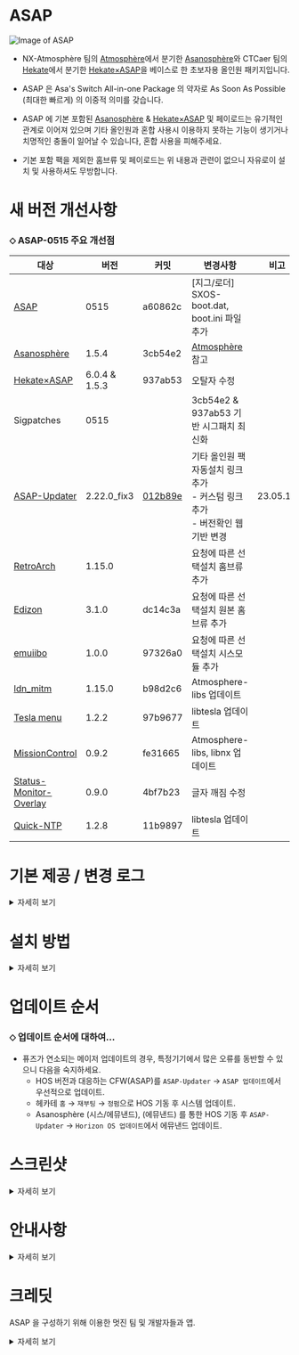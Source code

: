 ASAP
=====
![Image of ASAP](https://user-images.githubusercontent.com/89662125/222437596-ec56021f-bbf4-4326-916b-8abaa23049cd.png)


- NX-Atmosphère 팀의 [Atmosphère](https://github.com/Atmosphere-NX/Atmosphere)에서 분기한 [Asanosphère](https://github.com/Asadayot/Asanosphere)와 CTCaer 팀의 [Hekate](https://github.com/CTCaer/hekate)에서 분기한 [Hekate×ASAP](https://github.com/Asadayot/hekate)을 베이스로 한 초보자용 올인원 패키지입니다.

- ASAP 은 Asa's Switch All-in-one Package 의 약자로 As Soon As Possible (최대한 빠르게) 의 이중적 의미를 갖습니다.
- ASAP 에 기본 포함된 [Asanosphère](https://github.com/Asadayot/Asanosphere) & [Hekate×ASAP](https://github.com/Asadayot/hekate) 및 페이로드는 유기적인 관계로 이어져 있으며 기타 올인원과 혼합 사용시 이용하지 못하는 기능이 생기거나 치명적인 충돌이 일어날 수 있습니다, 혼합 사용을 피해주세요.
- 기본 포함 팩을 제외한 홈브류 및 페이로드는 위 내용과 관련이 없으니 자유로이 설치 및 사용하셔도 무방합니다.





새 버전 개선사항
=====
### ⬦ ASAP-0515 주요 개선점


| 대상  | 버전         | 커밋             | 변경사항                                      | 비고 | 
| ----- | ---------- | -------------- | ----------------------------------------- | ------ | 
| [ASAP](https://github.com/Asadayot/ASAP) | 0515 | a60862c | [지그/로더] SXOS-boot.dat, boot.ini 파일 추가 |  | 
| [Asanosphère](https://github.com/Asadayot/Asanosphere) | 1.5.4 | 3cb54e2 | [Atmosphère](https://github.com/Atmosphere-NX/Atmosphere/releases) 참고 |  | 
| [Hekate×ASAP](https://github.com/Asadayot/hekate) | 6.0.4 & 1.5.3 | 937ab53 | 오탈자 수정 |  | 
| Sigpatches | 0515 |  | 3cb54e2 & 937ab53 기반 시그패치 최신화 |  | 
| [ASAP-Updater](https://github.com/Asadayot/ASAP/releases) | 2.22.0_fix3 | [012b89e](https://github.com/HamletDuFromage/aio-switch-updater) | 기타 올인원 팩 자동설치 링크 추가<br>- 커스텀 링크 추가<br>- 버전확인 웹 기반 변경 | 23.05.18 |
| [RetroArch](https://www.retroarch.com/) | 1.15.0 |  | 요청에 따른 선택설치 홈브류 추가 |  | 
| [Edizon](https://github.com/WerWolv/EdiZon) | 3.1.0 | dc14c3a | 요청에 따른 선택설치 원본 홈브류 추가 |  | 
| [emuiibo](https://github.com/Asadayot/emuiibo) | 1.0.0 | 97326a0 | 요청에 따른 선택설치 시스모듈 추가 |  | 
| [ldn_mitm](https://github.com/Asadayot/ldn_mitm) | 1.15.0 | b98d2c6 | Atmosphere-libs 업데이트 |  | 
| [Tesla menu](https://github.com/Asadayot/Tesla-Menu) | 1.2.2 | 97b9677 | libtesla 업데이트 |  | 
| [MissionControl](https://github.com/Asadayot/MissionControl) | 0.9.2 | fe31665 | Atmosphere-libs, libnx 업데이트 |  | 
| [Status-Monitor-Overlay](https://github.com/Asadayot/Status-Monitor-Overlay) | 0.9.0 | 4bf7b23 | 글자 깨짐 수정 |  | 
| [Quick-NTP](https://github.com/Asadayot/QuickNTP) | 1.2.8 | 11b9897 | libtesla 업데이트 |  | 

기본 제공 / 변경 로그
=====
<details><summary>자세히 보기</summary>

### ⬦ CFW & 부트로더

| 대상 | 버전 | 설명 or 변경사항 |
| ----- | ----- |  ----------------------------------------- | 
| [Asanosphère](https://github.com/Asadayot/Asanosphere) | HOS｜ASAP1.5.4-0515｜S/E | - 커스텀 펌웨어<br>- exosphere 경로 변경 : `sd:/atmosphere/config`<br>- config 폴더의 .ini 파일 한글 부연 설명 추가(주석)<br>- 시리얼 변조 코드 변경 : `XAW` → `XAJ`(유럽/일본) |
| [Hekate×ASAP](https://github.com/Asadayot/hekate) | 6.0.4 & 1.5.3 × 0515 | - ASAP 전용 올인원 부트로더<br>- 한글화<br>- 스크린샷 덤프 경로 변경: `sd:/backup/screenshots`<br>- 기타 덤프 경로 변경 : `sd:/backup` |
| Boot.dat<br>Boot.ini | 1.1 | - SXOS / 모드칩 SX펌웨어 전용 필수 로더 및 설정 |

### ⬦ 홈브류 메뉴/로더

| 대상 | 버전 | 설명 or 변경사항 |
| ----- | ----- |  ----------------------------------------- | 
| [nx-hbmenu](https://github.com/Asadayot/nx-hbmenu) | 3.5.1 | - 홈브류 메뉴<br>- 한글화<br>- 고정 경로 변경: `sd:/atmosphere/hb` |
| [nx-hbloader](https://github.com/Asadayot/nx-hbloader) | 2.4.3 | - 홈브류 로더<br>- 한글화<br>- 고정 경로 변경: `sd:/atmosphere/hb` |

### ⬦ 페이로드
  
| 대상 | 버전 | 설명 or 변경사항 |
| ----- | ----- |  ----------------------------------------- |
| [fusee.bin](https://github.com/Asadayot/Asanosphere) | 1.5.4 | - [Asanosphère](https://github.com/Asadayot/Asanosphere) 페이로드 |
| [TegraExplorer](https://github.com/Asadayot/TegraExplorer) | 4.0.1 | - 파일, 페이로드 관리 및 덤프<br>- TegraExplorer 폴더 삭제, Exit/Scripts 수정<br>- 스크린샷 덤프 경로 변경: `sd:/backup/screenshots`<br>- HOS 덤프 경로 변경: `sd:/Firmware`<br>- 기타 덤프 경로 변경: `sd:/backup` |
| [Lockpick_RCM](https://github.com/Asadayot/Lockpick_RCM) | 1.9.10 | - Key 파일 추출 페이로드<br>- ASAP 설치 및 업데이트시 최초 1회 prod.key 및 title.key 교체/생성<br>- 스크린샷 덤프 경로 변경: `sd:/backup/screenshots`<br>- keys 덤프 경로 변경: `sd:/backup/keys` |
| [ASAP-Cleaner](https://github.com/Asadayot/CommonProblemResolver) | 1.0.1 | - ASAP 파일 클리너 페이로드<br>- OLED 기기 화면 지원 |
| [Hwfly-Toolbox](https://github.com/Asadayot/hwfly-toolbox) | 1.1.1 | - Hwfly 모드칩 전용 툴박스 페이로드<br>- 버전 표기 오류 수정 |
| [PiCoFly-Toolbox](https://github.com/Ansem-SoD/Picofly) | 0.1 | - PiCoFly 언락 전용 툴박스 페이로드<br>- unlock.bin과 함께 제공<br>- Install Supporter에 언락 툴박스 기본 페이로드로 설치 |
| [PiCoFly-Toolbox](https://github.com/Ansem-SoD/Picofly) | 0.2 | - PiCoFly 2.6 이상 버전 전용 툴박스 페이로드 |

### ⬦ 시그패치
  
| 대상 | 버전 | 설명 or 변경사항 |
| ----- | ----- |  ----------------------------------------- |  
| Signature Patches | 0515 | - ASAP 전용 [3cb54e2](https://github.com/Asadayot/Asanosphere) & [937ab53](https://github.com/Asadayot/hekate) 기반 시그패치 |  

### ⬦ Warmboot Mariko 캐시

| 대상 | 버전 | 설명 or 변경사항 |
| ----- | ----- |  ----------------------------------------- |  
| wb_0c.bin<br>wb_0d.bin<br>wb_0e.bin<br>wb_0f.bin<br>wb_10.bin<br>wb_11.bin<br>wb_12.bin | 9.1.0 ~ 9.2.0 지원<br>10.0.0 ~ 10.2.0 지원<br>11.0.0 ~ 12.0.1 지원<br>12.0.2 ~ 13.1.0 지원<br>13.2.1 ~ 14.1.2 지원<br>15.0.0 ~ 15.0.1 지원<br>16.0.0 ~ 16.0.3 지원 | - HOS 16.0.3 까지 정펌 및 HOS(Warmboot Error Fix)의 필수 기동 필요없음 |

### ⬦ 홈브류 (기본 설치)
  
| 대상 | 버전 | 설명 or 변경사항 |
| ----- | ----- |  ----------------------------------------- | 
| [ASAP-Updater](https://github.com/Asadayot/ASAP/releases) | 2.22.0_fix3 | - ASAP, HOS, Homebrew, Sysmodule, etc. 업데이터<br>- 바로가기 NSP 설치 파일 제공 |
| [Daybreak](https://github.com/Asadayot/Asanosphere) | 1.0.0 | - [Asanosphère](https://github.com/Asadayot/Asanosphere) HOS 업데이터 홈브류  | 
| [Reboot2payload](https://github.com/Asadayot/Asanosphere) | 1.0.0 | - [Asanosphère](https://github.com/Asadayot/Asanosphere) 구형 전용 페이로드 재부팅 홈브류 | 
| [Haze](https://github.com/Asadayot/Asanosphere) | 1.0.0 | - [Asanosphère](https://github.com/Asadayot/Asanosphere) PTP/MTP USB 전송 홈브류 | 
| [DB Installer](https://github.com/rashevskyv/dbi) | 563 | - 파일 전송, 설치 및 추가기능 홈브류<br>- 바로가기 NSP 설치 파일 제공 | 
| [Hekate-Toolbox](https://github.com/Asadayot/Hekate-Toolbox) | 4.0.3 | - 타이틀 오버라이드, 페이로드 재부팅 설정 홈브류<br>- 모드칩 기기 전용 페이로드 재부팅 홈브류<br>- 한글화 | 
| [Tinfoil](https://github.com/Asadayot/NX-Activity-Log) | 16.0 [v2] | - 파일 전송, 설치 및 추가기능 홈브류<br>- 바로가기 NSP 설치 파일 제공 | 

### ⬦ 테슬라 & 홈브류 & 시스모듈 (선택 설치-재부팅 필요)
  
| 대상 | 버전 | 설명 or 변경사항 |
| ----- | ----- |  ----------------------------------------- | 
| [Tesla menu](https://github.com/Asadayot/Tesla-Menu) | 1.2.2 | - 테슬라 오버레이 메뉴<br>- 한글화 |  
| [ovl-sysmodules](https://github.com/Asadayot/ovl-sysmodules) | 1.3.1 | - 테슬라 시스모듈 오버레이<br>- 한글화 |
| [DB Installer](https://github.com/rashevskyv/dbi) | 563 | - 파일 전송, 설치 및 추가기능 홈브류<br>- 바로가기 NSP 설치 파일 제공 |
| [HB-appstore](https://github.com/fortheusers/hb-appstore) | 2.3.2 | - 홈브류, 시스모듈 앱 스토어<br>- 한글화 |
| [JKSV](https://github.com/Asadayot/JKSV) | 2023.04.17 | - 세이브 데이터 관리 홈브류<br>- 매끄럽게 재번역 및 언어 고정<br>- 바로가기 NSP 설치 파일 제공 |
| [Linkalho](https://github.com/Asadayot/linkalho) | 2.0.2 | - 닌텐도 어카운트 관리 홈브류<br>- 한글화<br>- 바로가기 NSP 설치 파일 제공 |
| [NX-Activity-Log](https://github.com/Asadayot/NX-Activity-Log) | 1.5.0 | - 활동 기록 관리 홈브류<br>- 매끄럽게 재번역 및 언어 고정<br>- 바로가기 NSP 설치 파일 제공 |
| [vgedit](https://github.com/Asadayot/vgedit) | 2.2 | - 텍스트 파일 관리 홈브류<br>- 한글화<br>- 바로가기 NSP 설치 파일 제공 |
| [ldnmitm config](https://github.com/Asadayot/ldn_mitm) | 1.1.3 | - LAN 플레이 관리 홈브류 |
| [ldn_mitm](https://github.com/Asadayot/ldn_mitm) | 1.15.0 | - LAN 플레이 관리 시스모듈<br>- 한글화 |  
| [sys-clk manager](https://github.com/Asadayot/sys-clk) | 1.0.3 | - 오버클럭 관리 홈브류<br>- 한글화<br>- 바로가기 NSP 설치 파일 제공 |
| [RetroArch](https://www.retroarch.com/) | 1.15.0 | - 콘솔 에뮬레이터 홈브류<br>- 바로가기 NSP 설치 파일 제공 |
| [emuiibo](https://github.com/Asadayot/emuiibo) | 1.0.0 | - 가상 아미보 관리 시스모듈 |
| [Edizon](https://github.com/WerWolv/EdiZon) | 3.1.0 | - 치트 관리 홈브류<br>- 바로가기 NSP 설치 파일 제공 |
| [Edizon-SE](https://github.com/tomvita/EdiZon-SE/releases) | 3.8.36 | - 치트 관리 홈브류<br>- 바로가기 NSP 설치 파일 제공 |
| [EdiZon-Overlay](https://github.com/proferabg/EdiZon-Overlay) | 1.0.5 | - 치트 관리 시스모듈 |
| [MissionControl](https://github.com/ndeadly/MissionControl) | 0.9.2 | 타사 컨트롤러 무선 지원 시스모듈 |
| [QuickNTP](https://github.com/Asadayot/QuickNTP) | 1.2.8 | - 네트워크 시간 설정 시스모듈<br>- 한글화<br>- 한국 시간대 기본 템플릿에 추가 |
| [Status-Monitor-Overlay](https://github.com/Asadayot/Status-Monitor-Overlay) | 0.9.0 | - 상태 모니터 확인 시스모듈 |
| [sys-clk](https://github.com/Asadayot/sys-clk) | 1.0.3 | - 오버클럭 관리 시스모듈<br>- 한글화 |
| [sys-con](https://github.com/cathery/sys-con) | 0.6.4 | - 타사 컨트롤러 유선 지원 시스모듈 |

</details>

설치 방법
=====
<details><summary>자세히 보기</summary>
  
### ⬦ 기존 커스텀 펌웨어 이용 유저의 경우
- [ASAP-Updater](https://github.com/Asadayot/ASAP)의 `ASAP-updater.zip` [Latest](https://github.com/Asadayot/ASAP/releases/latest)를 내려받습니다.
- 압축 해제 후 디렉토리를 `sd:/` 최상위 경로로 붙여넣습니다.
- 스위치를 커스텀 펌웨어로 기동 후, hbmenu `앨범+R+A` 진입, `ASAP-Updater`를 실행합니다.
- `ASAP 업데이트` 항목에서 해당 사항을 선택하여 다운로드합니다.
- 다운로드 후, `뒤로` 선택하여 재기동 하며 자동 설치를 진행합니다.
- `자동 설치가 진행되며 Nintendo, emummc 폴더를 제외하고 폴더를 지정하지 않은 홈브류, 다른 올인원 팩의 구성요소를 모두 제거합니다.`

### ⬦ 새 Micro SD Card 를 이용하여 설치하는 경우
- [ASAP](https://github.com/Asadayot/ASAP)의 `Install_Supporter.zip` [Latest](https://github.com/Asadayot/ASAP/releases/latest)를 내려받습니다.
- 압축 해제 후 `install.bat` 배치 파일을 실행합니다.
  - Windows의 PC 보호 팝업창이 생성되면 추가정보 → 실행 선택 후, CMD 창의 안내에 따라 진행하세요.
  - `자동 설치가 진행되며 Nintendo, emummc 폴더를 제외하고 폴더를 지정하지 않은 홈브류, 다른 올인원 팩의 구성요소를 모두 제거합니다.`
  - 혹은 디렉토리를 `sd:/` 최상위 경로로 모두 붙여넣습니다.
- 닌텐도 온라인 가입자 설정을 진행합니다. (선택사항)
  - 부팅화면이 표기되면 `- 볼륨 버튼` 선택하여 Hekate×ASAP으로 기동 하여 런치 메뉴로 진입, `HOS (웜부트 오류 수정)` 로 부팅합니다.
  - 설정→데이터 관리→저장 데이터 맡기기→온라인 가입자 선택→설정→저장 데이터 자동 백업/다운로드 OFF 순으로 설정합니다.
  - 설정→본체→소프트웨어 자동 업데이트 OFF→에러 정보 송신 OFF 순으로 설정합니다.
- `파티션 기반` 에뮤낸드를 생성합니다. (선택사항)
  - 부팅화면이 표기되면 `- 볼륨 버튼` 선택하여 Hekate×ASAP으로 진입합니다. 
  - 도구→SD 카드 파티션 분할→확인→에뮤낸드(RAW)-12 권장→포맷 및 분할 계속→시작→전원버튼→확인 순으로 선택하여 파티션을 분할합니다.
  - 홈메뉴로 돌아가 에뮤낸드→에뮤낸드 생성→파티션 기반→파티션 X 순으로 선택하여 자동 생성합니다.
- `파일 기반` 에뮤낸드를 생성합니다. (선택사항)
  - 부팅화면이 표기되면 `- 볼륨 버튼` 선택하여 Hekate×ASAP으로 진입합니다. 
  - 도구→SD 카드 파티션→확인→포맷 및 분할 계속→시작→전원버튼→확인 순으로 선택하여 FAT32로 포맷합니다.
  - 홈메뉴로 돌아가 에뮤낸드→에뮤낸드 생성→파일 기반 순으로 선택하여 자동 생성합니다.
- 런치 메뉴의 `Asanosphère (시스/에뮤낸드)`로 기동 후, hbmenu `앨범+R+A` 진입하여 ASAP-Updater를 실행합니다.
- `ASAP 업데이트` 항목에서 해당 사항을 선택하여 다운로드합니다.
- 다운로드 후, `뒤로` 선택하여 재기동 하며 자동 설치를 진행합니다.

### ⬦ 이용 중 알 수 없는 충돌이 발생할 시
  - Hekate×ASAP→기타런처or페이로드→`ASAP-Cleaner` 선택하여 ASAP을 `Install Supporter` 상태로 되돌립니다.
  - 이 작업은 Nintendo, emummc 폴더, 개인파일, backup 폴더, 홈브류를 제외한 거의 모든 파일을 삭제 및 초기화합니다.

### ⬦ 추가 사항 설치
- `ASAP-Updater` 혹은 `Install Supporter` 를 이용한 ASAP 설치 완료 후 기호에 따라 추가 파일을 설치합니다.
  - ASAP-Updater → 추가 구성 다운로드 → '[ OLED 유저 ] OLED 모델 전용 필수 추가파일' 선택 다운로드.
  - ASAP-Updater → 추가 구성 다운로드 → '[ Hwfly ]', '[ PiCoFly ]' 필요 파일 선택 다운로드.
  - ASAP-Updater → Horizon OS 다운로드 → '[ HOS ] XX.X.X', '[ HOS ] XX.X.X (Rebootless Update)' 선택 다운로드. 
  - ASAP-Updater → 버전교체/추가설치 → 'Signature Patches', 'Tinfoil DB', 'Tesla', 'Sysmodule', 'Homebrew' 선택 다운로드.

</details>

업데이트 순서
=====
### ⬦ 업데이트 순서에 대하여...
- 퓨즈가 연소되는 메이저 업데이트의 경우, 특정기기에서 많은 오류를 동반할 수 있으니 다음을 숙지하세요.
  - HOS 버전과 대응하는 CFW(ASAP)를 `ASAP-Updater` → `ASAP 업데이트`에서 우선적으로 업데이트.
  - 헤카테 `홈` → `재부팅` → `정펌`으로 HOS 기동 후 시스템 업데이트.
  - Asanosphère (시스/에뮤낸드), (에뮤낸드) 를 통한 HOS 기동 후 `ASAP-Updater` → `Horizon OS 업데이트`에서 에뮤낸드 업데이트.
  
  
스크린샷
=====
<details><summary>자세히 보기</summary>

![01](https://user-images.githubusercontent.com/89662125/232354082-3dcc1999-0125-4dd0-9473-ac5fa91c780a.jpg)
![02](https://user-images.githubusercontent.com/89662125/232354085-933490ea-8ad4-4dff-bd6d-afdbb2426568.jpg)
![03](https://user-images.githubusercontent.com/89662125/232354086-06a23868-90e1-4a23-b263-b28b782472cc.jpg)
![04](https://user-images.githubusercontent.com/89662125/232354089-f841d021-25fd-4607-91cd-a4617432f661.jpg)
![05](https://user-images.githubusercontent.com/89662125/232354092-730990bd-a8d2-4c2c-9473-be3c4ece7b14.jpg)
![06](https://user-images.githubusercontent.com/89662125/234256902-c192053b-f9b0-41fd-b1b6-480af8e834e8.jpg)
![07](https://user-images.githubusercontent.com/89662125/232692003-ea66f56d-8f79-47c4-8e15-804279859d3b.jpg)
![08](https://user-images.githubusercontent.com/89662125/232692005-445aaa72-ee6e-439a-a5e6-01a061205f3d.jpg)
![09](https://user-images.githubusercontent.com/89662125/232691995-5ef6a162-57f5-450c-bd4c-f4fd354c79b1.jpg)
![10](https://user-images.githubusercontent.com/89662125/232691998-fdca1f98-a16a-4f62-a430-005167bfac14.jpg)
![11](https://user-images.githubusercontent.com/89662125/232354100-c77dc9fe-b2bc-4111-953c-6c56d77028ee.jpg)
![12](https://user-images.githubusercontent.com/89662125/232354103-164c9f7e-0371-4c73-a29b-fcb9292567fe.jpg)
![13](https://user-images.githubusercontent.com/89662125/232354104-53f01bd4-27b1-433c-b1fa-71c3ab3b050e.jpg)
![14](https://user-images.githubusercontent.com/89662125/232354105-615e8384-8269-4692-94f1-80305f1f87c5.jpg)
![15](https://user-images.githubusercontent.com/89662125/232354107-5bcb4e52-49d1-46e8-910e-15f4944aff04.jpg)

</details>  

안내사항
=====
<details><summary>자세히 보기</summary>
  
### ⬦ 소스코드 관련
업로드 전 소스 소실로 인한 복구 및 공개 불가하며
소유하고 있는 선에서만 업로드 진행되었습니다.<br>각 시스모듈, 홈브류는 다음 업데이트부터 재작업하여 공개할 수 있습니다.
  
</details>

크레딧
=====
ASAP 을 구성하기 위해 이용한 멋진 팀 및 개발자들과 앱.
<details><summary>자세히 보기</summary>
  
  - [Atmosphère-NX](https://github.com/Atmosphere-NX) :  Atmosphère, hbloader, hbmenu
  - [CTCaer](https://github.com/CTCaer) :  Hekate & Nyx
  - [ITotalJustice](https://github.com/ITotalJustice)
  - [suchmememanyskill](https://github.com/suchmememanyskill) :  TegraExplorer
  - [Team-Neptune](https://github.com/Team-Neptune) :  CPR
  - [shchmue](https://github.com/shchmue) :  Lockpick RCM
  - [Hwfly-NX](https://github.com/hwfly-nx) :  Hwfly firmware, Hwfly Toolbox
  - [Ansem-SoD](https://github.com/Ansem-SoD) :  PiCoFly firmware, PiCoFly Toolbox
  - [HamletDuFromage](https://github.com/HamletDuFromage) :  Aio-switch-updater
  - [rashevskyv, duckbill](https://github.com/rashevskyv) :  DBI, KEFIR
  - [fortheusers](https://github.com/fortheusers) :  hb-appstore
  - [WerWolv](https://github.com/WerWolv) :  Tesla menu, ovl-sysmodules, Edizon, Hekate-Toolbox
  - [J-D-K](https://github.com/J-D-K) :  JKSV
  - [rdmrocha](https://github.com/rdmrocha) :  Linkalho
  - [tallbl0nde](https://github.com/tallbl0nde), [zdm65477730](https://github.com/zdm65477730) :  NX-Activity-Log
  - [blawar](https://github.com/blawar) :  tinfoil
  - [vgmoose](https://github.com/vgmoose) :  vgedit
  - [spacemeowx2](https://github.com/spacemeowx2) :  ldn-mitm
  - [retronx-team](https://github.com/retronx-team) :  sys-clk manager
  - [proferabg](https://github.com/proferabg) :  Edizon-Overlay
  - [tomvita](https://github.com/tomvita) :  Edizon-SE
  - [XorTroll](https://github.com/XorTroll) : emuiibo
  - [libretro](https://www.libretro.com/) : RetroArch
  - [ndeadly](https://github.com/ndeadly) :  Mission Control
  - [cathery](https://github.com/cathery) :  sys-con, Hekate-Toolbox
  - [nedex](https://github.com/nedex) :  QuickNTP
  - [masagrator](https://github.com/masagrator) :  Status-Monitor-Overlay
  - [Team-Neptune](https://github.com/Team-Neptune) :  DeepSea
  - [sthetix](https://github.com/sthetix) :  HATS
  
</details>

